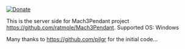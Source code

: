 [![Donate](https://img.shields.io/badge/Donate-PayPal-green.svg)](https://www.paypal.com/cgi-bin/webscr?cmd=_s-xclick&hosted_button_id=JG8MF9QZV5EN4)

This is the server side for Mach3Pendant project https://github.com/ratmole/Mach3Pendant.
Supported OS: Windows

Many thanks to https://github.com/pilgr for the initial code...
 
